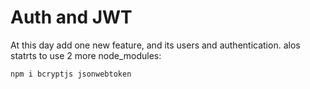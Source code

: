 # Auth and JWT

At this day add one new feature, and its users and authentication.
alos statrts to use 2 more node_modules: 
```sh
npm i bcryptjs jsonwebtoken
```
